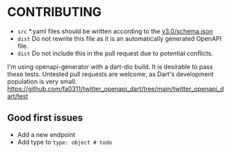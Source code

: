 # CONTRIBUTING

- `src` *.yaml files should be written according to the [v3.0/schema.json](https://raw.githubusercontent.com/OAI/OpenAPI-Specification/main/schemas/v3.0/schema.json)
- `dist` Do not rewrite this file as it is an automatically generated OpenAPI file.
- `dist` Do not include this in the pull request due to potential conflicts.

I'm using openapi-generator with a dart-dio build.
It is desirable to pass these tests.
Untested pull requests are welcome, as Dart's development population is very small.
<https://github.com/fa0311/twitter_openapi_dart/tree/main/twitter_openapi_dart/test>

## Good first issues

- Add a new endpoint
- Add type to `type: object # todo`
